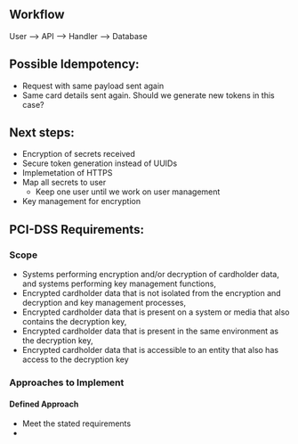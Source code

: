 ## Workflow
User --> API --> Handler --> Database

## Possible Idempotency:
- Request with same payload sent again
- Same card details sent again. Should we generate new tokens in this case? 

## Next steps:
- Encryption of secrets received
- Secure token generation instead of UUIDs
- Implemetation of HTTPS
- Map all secrets to user
	- Keep one user until we work on user management
- Key management for encryption

## PCI-DSS Requirements:

### Scope 
- Systems performing encryption and/or decryption of cardholder data, and systems performing key management functions,
- Encrypted cardholder data that is not isolated from the encryption and decryption and key management processes,
- Encrypted cardholder data that is present on a system or media that also contains the decryption key,
- Encrypted cardholder data that is present in the same environment as the decryption key,
- Encrypted cardholder data that is accessible to an entity that also has access to the decryption key

### Approaches to Implement

#### Defined Approach

- Meet the stated requirements
- 